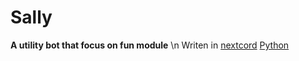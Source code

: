 # Sally
**A utility bot that focus on fun module** \n
Writen in [nextcord](https://nextcord.dev/) [Python](https://www.python.org/)


